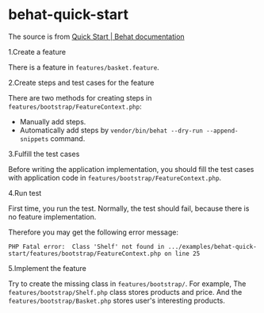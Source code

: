 # behat-quick-start

The source is from [Quick Start | Behat documentation](http://behat.org/en/latest/quick_start.html)

1.Create a feature

There is a feature in `features/basket.feature`.

2.Create steps and test cases for the feature

There are two methods for creating steps in `features/bootstrap/FeatureContext.php`:

- Manually add steps.
- Automatically add steps by `vendor/bin/behat --dry-run --append-snippets` command.

3.Fulfill the test cases

Before writing the application implementation, you should fill the test cases with application code in `features/bootstrap/FeatureContext.php`.

4.Run test

First time, you run the test. Normally, the test should fail, because there is no feature implementation.

Therefore you may get the following error message:
```
PHP Fatal error:  Class 'Shelf' not found in .../examples/behat-quick-start/features/bootstrap/FeatureContext.php on line 25
```

5.Implement the feature

Try to create the missing class in `features/bootstrap/`.
For example, The `features/bootstrap/Shelf.php` class stores products and price. And the `features/bootstrap/Basket.php` stores user's interesting products.
